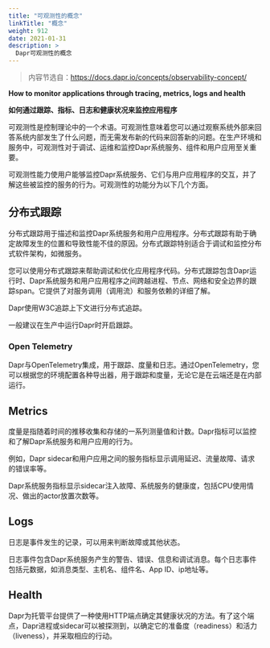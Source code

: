 ```yaml
---
title: "可观测性的概念"
linkTitle: "概念"
weight: 912
date: 2021-01-31
description: >
  Dapr可观测性的概念
---
```



> 内容节选自：https://docs.dapr.io/concepts/observability-concept/

**How to monitor applications through tracing, metrics, logs and health**

**如何通过跟踪、指标、日志和健康状况来监控应用程序**

可观测性是控制理论中的一个术语。可观测性意味着您可以通过观察系统外部来回答系统内部发生了什么问题，而无需发布新的代码来回答新的问题。在生产环境和服务中，可观测性对于调试、运维和监控Dapr系统服务、组件和用户应用至关重要。

可观测性能力使用户能够监控Dapr系统服务、它们与用户应用程序的交互，并了解这些被监控的服务的行为。可观测性的功能分为以下几个方面。

## 分布式跟踪

分布式跟踪用于描述和监控Dapr系统服务和用户应用程序。分布式跟踪有助于确定故障发生的位置和导致性能不佳的原因。分布式跟踪特别适合于调试和监控分布式软件架构，如微服务。

您可以使用分布式跟踪来帮助调试和优化应用程序代码。分布式跟踪包含Dapr运行时、Dapr系统服务和用户应用程序之间跨越进程、节点、网络和安全边界的跟踪span。它提供了对服务调用（调用流）和服务依赖的详细了解。

Dapr使用W3C追踪上下文进行分布式追踪。

一般建议在生产中运行Dapr时开启跟踪。

### Open Telemetry

Dapr与OpenTelemetry集成，用于跟踪、度量和日志。通过OpenTelemetry，您可以根据您的环境配置各种导出器，用于跟踪和度量，无论它是在云端还是在内部运行。

## Metrics

度量是指随着时间的推移收集和存储的一系列测量值和计数。Dapr指标可以监控和了解Dapr系统服务和用户应用的行为。

例如，Dapr sidecar和用户应用之间的服务指标显示调用延迟、流量故障、请求的错误率等。

Dapr系统服务指标显示sidecar注入故障、系统服务的健康度，包括CPU使用情况、做出的actor放置次数等。

## Logs

日志是事件发生的记录，可以用来判断故障或其他状态。

日志事件包含Dapr系统服务产生的警告、错误、信息和调试消息。每个日志事件包括元数据，如消息类型、主机名、组件名、App ID、ip地址等。

## Health

Dapr为托管平台提供了一种使用HTTP端点确定其健康状况的方法。有了这个端点，Dapr进程或sidecar可以被探测到，以确定它的准备度（readiness）和活力（liveness），并采取相应的行动。